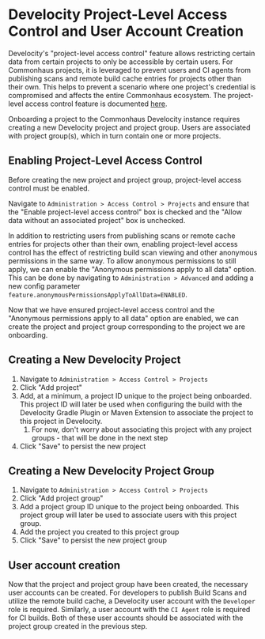 # Develocity Project-Level Access Control and User Account Creation

Develocity's "project-level access control" feature allows restricting certain data from certain projects to only be accessible by certain users. For Commonhaus projects, it is leveraged to prevent users and CI agents from publishing scans and remote build cache entries for projects other than their own. This helps to prevent a scenario where one project's credential is compromised and affects the entire Commonhaus ecosystem. The project-level access control feature is documented [here](https://docs.gradle.com/develocity/helm-admin/current/#project_level_access_control).

Onboarding a project to the Commonhaus Develocity instance requires creating a new Develocity project and project group. Users are associated with project group(s), which in turn contain one or more projects.

## Enabling Project-Level Access Control

Before creating the new project and project group, project-level access control must be enabled.

Navigate to `Administration > Access Control > Projects` and ensure that the "Enable project-level access control" box is checked and the "Allow data without an associated project" box is unchecked.

In addition to restricting users from publishing scans or remote cache entries for projects other than their own, enabling project-level access control has the effect of restricting build scan viewing and other anonymous permissions in the same way. To allow anonymous permissions to still apply, we can enable the "Anonymous permissions apply to all data" option. This can be done by navigating to `Administration > Advanced` and adding a new config parameter `feature.anonymousPermissionsApplyToAllData=ENABLED`.

Now that we have ensured project-level access control and the "Anonymous permissions apply to all data" option are enabled, we can create the project and project group corresponding to the project we are onboarding.

## Creating a New Develocity Project

1. Navigate to `Administration > Access Control > Projects`
2. Click "Add project"
3. Add, at a minimum, a project ID unique to the project being onboarded. This project ID will later be used when configuring the build with the Develocity Gradle Plugin or Maven Extension to associate the project to this project in Develocity.
    1. For now, don't worry about associating this project with any project groups - that will be done in the next step
4. Click "Save" to persist the new project

## Creating a New Develocity Project Group

1. Navigate to `Administration > Access Control > Projects`
2. Click "Add project group"
3. Add a project group ID unique to the project being onboarded. This project group will later be used to associate users with this project group.
4. Add the project you created to this project group
5. Click "Save" to persist the new project group

## User account creation

Now that the project and project group have been created, the necessary user accounts can be created. For developers to publish Build Scans and utilize the remote build cache, a Develocity user account with the `Developer` role is required. Similarly, a user account with the `CI Agent` role is required for CI builds. Both of these user accounts should be associated with the project group created in the previous step.
